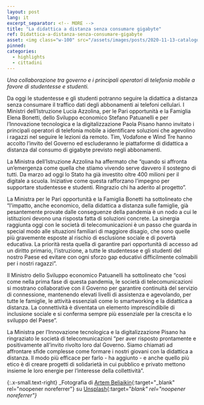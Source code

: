 ```yaml
---
layout: post
lang: it
excerpt_separator: <!-- MORE -->
title: "La didattica a distanza senza consumare gigabyte"
ref: Didattica-a-distanza-senza-consumare-gigabyte
asset: <img class="w-100" src="/assets/images/posts/2020-11-13-catalogo-dev-150.jpg" alt="Catalogo developers 150 software liberi"/>
pinned:
categories:
  - highlights
  - cittadini
---
```


_Una collaborazione tra governo e i principali operatori di telefonia mobile a favore di studentesse e studenti._

<!-- MORE -->

Da oggi le studentesse e gli studenti potranno seguire la didattica a distanza senza consumare il traffico dati degli  abbonamenti ai telefoni cellulari. I Ministri dell’Istruzione Lucia Azzolina, per le Pari opportunità e la Famiglia Elena Bonetti, dello Sviluppo economico Stefano Patuanelli e per l’Innovazione tecnologica e la digitalizzazione Paola Pisano hanno invitato i principali operatori di telefonia mobile a identificare soluzioni che agevolino i ragazzi nel seguire le lezioni da remoto. Tim, Vodafone e Wind Tre hanno accolto l’invito del Governo ed escluderanno le piattaforme di didattica a distanza dal consumo di gigabyte previsto negli abbonamenti.

La Ministra dell’Istruzione Azzolina ha affermato che “quando si affronta un’emergenza come quella che stiamo vivendo serve davvero il sostegno di tutti. Da marzo ad oggi lo Stato ha già investito oltre 400 milioni per il digitale a scuola. Iniziative come questa rafforzano l’impegno per supportare studentesse e studenti. Ringrazio chi ha aderito al progetto”.

La Ministra per le Pari opportunità e la Famiglia Bonetti ha sottolineato che “l'impatto, anche economico, della didattica a distanza sulle famiglie, già pesantemente provate dalle conseguenze della pandemia è un nodo a cui le istituzioni devono una risposta fatta di soluzioni concrete. La sinergia raggiunta oggi con le società di telecomunicazioni è un passo che guarda in special modo alle situazioni familiari di maggiore disagio, che sono quelle più gravemente esposte al rischio di esclusione sociale e di povertà educativa. La priorità resta quella di garantire pari opportunità di accesso ad un diritto primario, l'istruzione, a tutte le studentesse e gli studenti del nostro Paese ed evitare con ogni sforzo gap educativi difficilmente colmabili per i nostri ragazzi”. 

Il Ministro dello Sviluppo economico Patuanelli ha sottolineato che “così come nella prima fase di questa pandemia, le società di telecomunicazioni si mostrano collaborative con il Governo per garantire continuità del servizio di connessione, mantenendo elevati livelli di assistenza e agevolando, per tutte le famiglie, le attività essenziali come lo smartworking e la didattica a distanza. La connettività è diventata un elemento imprescindibile di inclusione sociale e si conferma sempre più essenziale per la crescita e lo sviluppo del Paese”.

La Ministra per l’Innovazione tecnologica e la digitalizzazione Pisano ha ringraziato le società di telecomunicazioni “per aver risposto prontamente e positivamente all’invito rivolto loro dal Governo. Siamo chiamati ad affrontare sfide complesse come formare i nostri giovani con la didattica a distanza. Il modo più efficace per farlo - ha aggiunto - e anche quello più etico è di creare progetti di solidarietà in cui pubblico e privato mettono insieme le loro energie per l’interesse della collettività”.


{:.x-small.text-right}
_Fotografia di [Artem Beliaikin](https://unsplash.com/@belart84){:target="_blank" rel="noopener noreferrer"} su [Unsplash](https://unsplash.com/photos/N35J0N8ZglQ){:target="_blank" rel="noopener noreferrer"}_
